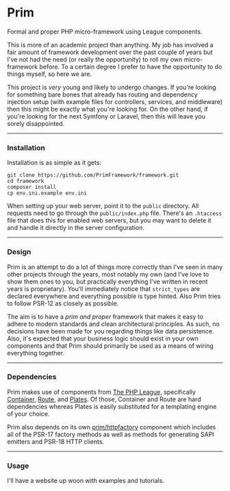 # Prim
Formal and proper PHP micro-framework using League components.

This is more of an academic project than anything. My job has involved a fair amount of framework development over the past couple of years but I've not had the need (or really the opportunity) to roll my own micro-framework before. To a certain degree I prefer to have the opportunity to do things myself, so here we are.

This project is *very* young and likely to undergo changes. If you're looking for something bare bones that already has routing and dependency injection setup (with example files for controllers, services, and middleware) then this might be exactly what you're looking for. On the other hand, if you're looking for the next Symfony or Laravel, then this will leave you sorely disappointed.

---
### Installation

Installation is as simple as it gets:

```
git clone https://github.com/PrimFramework/framework.git
cd framework
composer install
cp env.ini.example env.ini
```

When setting up your web server, point it to the `public` directory. All requests need to go through the `public/index.php` file. There's an `.htaccess` file that does this for enabled web servers, but you may want to delete it and handle it directly in the server configuration.

---
### Design

Prim is an attempt to do a lot of things more correctly than I've seen in many other projects through the years, most notably my own (and I've love to show them ones to you, but practically everything I've written in recent years is proprietary). You'll immediately notice that `strict_types` are declared everywhere and everything possible is type hinted. Also Prim tries to follow PSR-12 as closely as possible.

The aim is to have a *prim and proper* framework that makes it easy to adhere to modern standards and clean architectural principles. As such, no decisions have been made for you regarding things like data persistence. Also, it's expected that your business logic should exist in your own components and that Prim should primarily be used as a means of wiring everything together.

---
### Dependencies

Prim makes use of components from [The PHP League](https://thephpleague.com/), specifically [Container](https://container.thephpleague.com/), [Route](https://route.thephpleague.com/), and [Plates](http://platesphp.com/). Of those, Container and Route are hard dependencies whereas Plates is easily substituted for a templating engine of your choice.

Prim also depends on its own [prim/httpfactory](https://packagist.org/packages/prim/httpfactory) component which includes all of the PSR-17 factory methods as well as methods for generating SAPI emitters and PSR-18 HTTP clients.

---
### Usage

I'll have a website up woon with examples and tutorials.
